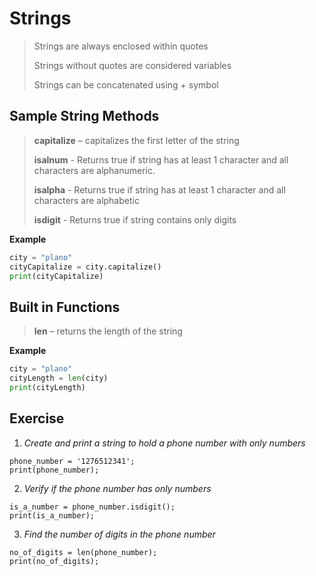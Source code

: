 

# Strings


> Strings are always enclosed within quotes
>
> Strings without quotes are considered variables
>
> Strings can be concatenated using + symbol



## Sample String Methods


> **capitalize** – capitalizes the first letter of the string
>
> **isalnum** - Returns true if string has at least 1 character and all
> characters are alphanumeric.
>
> **isalpha** - Returns true if string has at least 1 character and all
> characters are alphabetic
>
> **isdigit** - Returns true if string contains only digits
>

**Example**

```python
city = "plano"
cityCapitalize = city.capitalize()
print(cityCapitalize)
```

## Built in Functions


> **len** – returns the length of the string

**Example**

```python
city = "plano"
cityLength = len(city)
print(cityLength)
```

## Exercise


1. *Create and print a string to hold a phone number with only numbers*

```
phone_number = '1276512341';
print(phone_number);
```

2.	*Verify if the phone number has only numbers*

```
is_a_number = phone_number.isdigit();
print(is_a_number);
```

3. *Find the number of digits in the phone number*

```
no_of_digits = len(phone_number);
print(no_of_digits);
```


